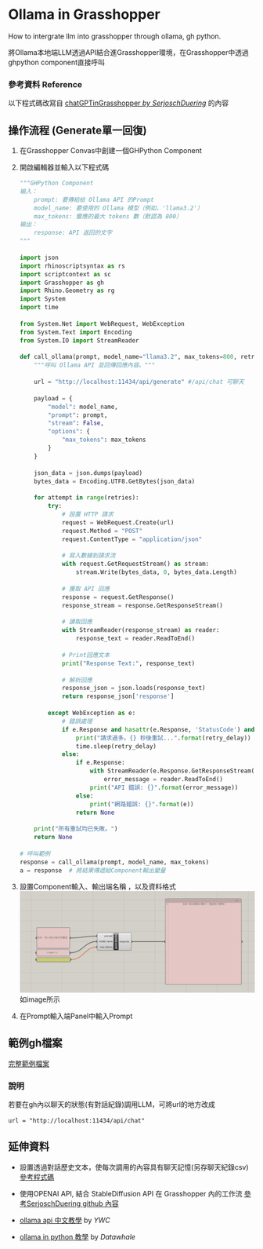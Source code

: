 # Ollama in Grasshopper 

How to intergrate llm into grasshopper through ollama, gh python.

將Ollama本地端LLM透過API結合進Grasshopper環境，在Grasshopper中透過ghpython component直接呼叫

### 參考資料 Reference 

以下程式碼改寫自 [chatGPTinGrasshopper *by SerjoschDuering*](https://github.com/SerjoschDuering/chatGPTinGrasshopper) 的內容

## 操作流程  (Generate單一回復)

1. 在Grasshopper Convas中創建一個GHPython Component
2. 開啟編輯器並輸入以下程式碼 
    ``` python
    """GHPython Component
    输入：
        prompt: 要傳給给 Ollama API 的Prompt
        model_name: 要使用的 Ollama 模型（例如，'llama3.2'）
        max_tokens: 響應的最大 tokens 數（默認為 800）
    输出：
        response: API 返回的文字
    """

    import json
    import rhinoscriptsyntax as rs
    import scriptcontext as sc
    import Grasshopper as gh
    import Rhino.Geometry as rg
    import System
    import time

    from System.Net import WebRequest, WebException
    from System.Text import Encoding
    from System.IO import StreamReader

    def call_ollama(prompt, model_name="llama3.2", max_tokens=800, retries=3, retry_delay=5):
        """呼叫 Ollama API 並回傳回應內容。"""

        url = "http://localhost:11434/api/generate" #/api/chat 可聊天

        payload = {
            "model": model_name,
            "prompt": prompt,
            "stream": False,  
            "options": {
                "max_tokens": max_tokens
            }
        }

        json_data = json.dumps(payload)
        bytes_data = Encoding.UTF8.GetBytes(json_data)

        for attempt in range(retries):
            try:
                # 設置 HTTP 請求
                request = WebRequest.Create(url)
                request.Method = "POST"
                request.ContentType = "application/json"

                # 寫入數據到請求流
                with request.GetRequestStream() as stream:
                    stream.Write(bytes_data, 0, bytes_data.Length)

                # 獲取 API 回應
                response = request.GetResponse()
                response_stream = response.GetResponseStream()

                # 讀取回應
                with StreamReader(response_stream) as reader:
                    response_text = reader.ReadToEnd()

                # Print回應文本
                print("Response Text:", response_text)

                # 解析回應
                response_json = json.loads(response_text)
                return response_json['response']

            except WebException as e:
                # 錯誤處理
                if e.Response and hasattr(e.Response, 'StatusCode') and e.Response.StatusCode == 429:
                    print("請求過多。{} 秒後重試...".format(retry_delay))
                    time.sleep(retry_delay)
                else:
                    if e.Response:
                        with StreamReader(e.Response.GetResponseStream()) as reader:
                            error_message = reader.ReadToEnd()
                        print("API 錯誤: {}".format(error_message))
                    else:
                        print("網路錯誤: {}".format(e))
                    return None

        print("所有重試均已失敗。")
        return None

    # 呼叫範例
    response = call_ollama(prompt, model_name, max_tokens)
    a = response  # 將結果傳遞給Component輸出變量

    ```
3. 設置Component輸入、輸出端名稱 ，以及資料格式
![參考圖片](image/ollamainghcanvas.png)
如image所示 

4. 在Prompt輸入端Panel中輸入Prompt

## 範例gh檔案

[完整範例檔案](example_files/ollamaingh.gh)

### 說明

若要在gh內以聊天的狀態(有對話紀錄)調用LLM，可將url的地方改成 

`url = "http://localhost:11434/api/chat"`

## 延伸資料

- 設置透過對話歷史文本，使每次調用的內容具有聊天記憶(另存聊天紀錄csv) [參考程式碼](Ollama-in-Grasshopper/ollamainghwithcsvhistory.py)


- 使用OPENAI API, 結合 StableDiffusion API 在 Grasshopper 內的工作流 [參考SerjoschDuering github 內容](https://github.com/SerjoschDuering/chatGPTinGrasshopper)

- [ollama api 中文教學](https://ywctech.net/ml-ai/ollama-first-try/) by *YWC*
- [ollama in python 教學](https://github.com/datawhalechina/handy-ollama/blob/main/docs/C4/1.%20Ollama%20API%20%E4%BD%BF%E7%94%A8%E6%8C%87%E5%8D%97.md) by *Datawhale*
